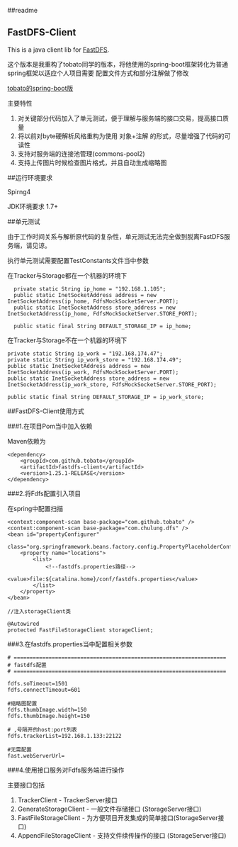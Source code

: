##readme

FastDFS-Client
---

This is a java client lib for [FastDFS](https://github.com/happyfish100/fastdfs).

这个版本是我重构了tobato同学的版本，将他使用的spring-boot框架转化为普通spring框架以适应个人项目需要
配置文件方式和部分注解做了修改

[tobato的spring-boot版](https://github.com/tobato/FastDFS_Client)


主要特性

1. 对关键部分代码加入了单元测试，便于理解与服务端的接口交易，提高接口质量
2. 将以前对byte硬解析风格重构为使用 对象+注解 的形式，尽量增强了代码的可读性
3. 支持对服务端的连接池管理(commons-pool2)
4. 支持上传图片时候检查图片格式，并且自动生成缩略图

##运行环境要求

Spirng4
    
JDK环境要求  1.7+

##单元测试

由于工作时间关系与解析原代码的复杂性，单元测试无法完全做到脱离FastDFS服务端，请见谅。

执行单元测试需要配置TestConstants文件当中参数

在Tracker与Storage都在一个机器的环境下

      private static String ip_home = "192.168.1.105";
      public static InetSocketAddress address = new InetSocketAddress(ip_home, FdfsMockSocketServer.PORT);
      public static InetSocketAddress store_address = new InetSocketAddress(ip_home, FdfsMockSocketServer.STORE_PORT);
      
      public static final String DEFAULT_STORAGE_IP = ip_home;
  
      
在Tracker与Storage不在一个机器的环境下      
     
    private static String ip_work = "192.168.174.47";
    private static String ip_work_store = "192.168.174.49";
    public static InetSocketAddress address = new InetSocketAddress(ip_work, FdfsMockSocketServer.PORT);
    public static InetSocketAddress store_address = new InetSocketAddress(ip_work_store, FdfsMockSocketServer.STORE_PORT);
    
    public static final String DEFAULT_STORAGE_IP = ip_work_store;
   

##FastDFS-Client使用方式

###1.在项目Pom当中加入依赖

Maven依赖为

    <dependency>
        <groupId>com.github.tobato</groupId>
        <artifactId>fastdfs-client</artifactId>
        <version>1.25.1-RELEASE</version>
    </dependency>


###2.将Fdfs配置引入项目

在spring中配置扫描

	<context:component-scan base-package="com.github.tobato" />
	<context:component-scan base-package="com.chulung.dfs" />
	<bean id="propertyConfigurer"
		class="org.springframework.beans.factory.config.PropertyPlaceholderConfigurer">
		<property name="locations">
			<list>
				<!--fastdfs.properties路径-->
				<value>file:${catalina.home}/conf/fastdfs.properties</value> 
			</list>
		</property>
	</bean>
	
	//注入storageClient类
	
	@Autowired
	protected FastFileStorageClient storageClient;
    
  

###3.在fastdfs.properties当中配置相关参数

	# ===================================================================
	# fastdfs配置
	# ===================================================================
	
	fdfs.soTimeout=1501
	fdfs.connectTimeout=601 
	
	#缩略图配置
	fdfs.thumbImage.width=150
	fdfs.thumbImage.height=150
	
	# ,号隔开的host:port列表
	fdfs.trackerList=192.168.1.133:22122
	
	#无需配置
	fast.webServerUrl=

###4.使用接口服务对Fdfs服务端进行操作

主要接口包括

1. TrackerClient - TrackerServer接口 
2. GenerateStorageClient - 一般文件存储接口 (StorageServer接口)
3. FastFileStorageClient - 为方便项目开发集成的简单接口(StorageServer接口)
4. AppendFileStorageClient - 支持文件续传操作的接口 (StorageServer接口)



